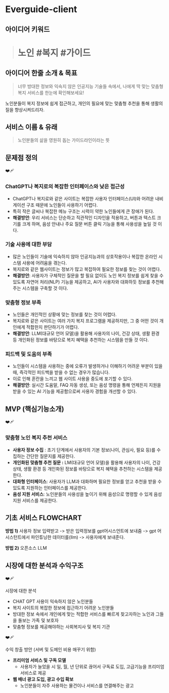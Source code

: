 # Everguide-client
## 아이디어 키워드

> # 노인  #복지  #가이드
> 

## 아이디어 한줄 소개 & 목표

> 너무 방대한 정보와 익숙지 않은 인공지능 기술들 속에서, 
나에게 딱 맞는 맞춤형 복지 서비스를 한눈에 확인해보세요!

노인분들이 복지 정보에 쉽게 접근하고, 개인의 필요에 맞는 맞춤형 추천을 통해 생활의 질을 향상시켜드리자.
> 

## 서비스 이름 & 유래

> 노인분들의 삶을 영원히 돕는 가이드라인이라는 뜻
> 

## 문제점 정의

<aside>
❤️‍🩹

### ChatGPT나 복지로의 복잡한 인터페이스와 낮은 접근성

- ChatGPT나 복지로와 같은 사이트는 복잡한 사용자 인터페이스(UI)와 어려운 내비게이션 구조 때문에 노인들이 사용하기 어렵다.
- 특히 작은 글씨나 복잡한 메뉴 구조는 시력이 약한 노인들에게 큰 장애가 된다.
- **해결방안**: 우리 서비스는 단순하고 직관적인 디자인을 적용하고, 버튼과 텍스트 크기를 크게 하며, 음성 안내나 주요 질문 버튼 클릭 기능을 통해 사용성을 높일 것 이다.

### **기술 사용에 대한 부담**

- 많은 노인들이 기술에 익숙하지 않아 인공지능과의 상호작용이나 복잡한 온라인 시스템 사용에 어려움을 겪는다.
- 복지로와 같은 웹사이트는 정보가 많고 복잡하여 필요한 정보를 찾는 것이 어렵다.
- **해결방안**: 사용자가 구체적인 질문을 할 필요 없이도 노인 복지 정보를 쉽게 찾을 수 있도록 자연어 처리(NLP) 기능을 제공하고, AI가 사용자와 대화하듯 정보를 추천해주는 시스템을 구축할 것 이다.

### **맞춤형 정보 부족**

- 노인들은 개인적인 상황에 맞는 정보를 찾는 것이 어렵다.
- 복지로와 같은 사이트는 여러 가지 복지 프로그램을 제공하지만, 그 중 어떤 것이 개인에게 적합한지 판단하기가 어렵다.
- **해결방안**: LLM(대규모 언어 모델)을 활용해 사용자의 나이, 건강 상태, 생활 환경 등 개인화된 정보를 바탕으로 복지 혜택을 추천하는 시스템을 만들 것 이다.

### **피드백 및 도움의 부족**

- 노인들이 시스템을 사용하는 중에 오류가 발생하거나 이해하기 어려운 부분이 있을 때, 즉각적인 피드백을 받을 수 없는 경우가 많습니다.
- 이로 인해 혼란을 느끼고 웹 사이트 사용을 중도에 포기할 수 있다.
- **해결방안**: 실시간 도움말, FAQ 자동 생성, 또는 음성 명령을 통해 언제든지 지원을 받을 수 있는 AI 기능을 제공함으로써 사용자 경험을 개선할 수 있다.
</aside>

## MVP (핵심기능소개)

<aside>
❤️‍🩹

### **맞춤형 노인 복지 추천 서비스**

- **사용자 정보 수집** : 초기 단계에서 사용자의 기본 정보(나이, 관심사, 필요 등)를 수집하는 간단한 질문지를 제공한다.
- **개인화된 맞춤형 추천 질문 :** LM(대규모 언어 모델)을 활용해 사용자의 나이, 건강 상태, 생활 환경 등 개인화된 정보를 바탕으로 복지 혜택을 추천하는 시스템을 제공한다.
- **대화형 인터페이스**: 사용자가 LLM과 대화하며 필요한 정보를 얻고 추천을 받을 수 있도록 지원하는 인터페이스를 제공한다.
- **음성 지원 서비스**: 노인분들의 사용성을 높이기 위해 음성으로 명령할 수 있게 음성 지원 서비스를 제공한다.
</aside>

## 기초 서비스 FLOWCHART

**방법 1)** 사용자 정보 입력받고 -> 받은 입력정보를 gpt어시스언트에 보내줌 ->  gpt 어시스턴트에서 파인튜닝한 데이터를(llm) -> 사용자에게 보내준다.

**방법 2)** 
오픈소스 LLM

## 시장에 대한 분석과 수익구조

<aside>
❤️‍🩹

시장에 대한 분석

- CHAT GPT  사용이 익숙하지 않은 노인분들
- 복지 사이트의 복잡한  정보에 접근하기 어려운 노인분들
- 방대한 정보 속에서 개인에게 맞는 적합한 서비스를 빠르게 찾고자하는 
노인과 그들을 돌보는 가족 및 보호자
- 맞춤형 정보를 제공해야하는 사회복지사 및 복지 기관
</aside>

<aside>
❤️‍🩹

수익 창출 방안 (서버 및 도메인 비용 매꾸기 위함)

- **프리미엄 서비스 및 구독 모델**
    - 사용자가 늘었을 시 일, 월, 년 단위로 끊어서 구독료 도입,  고급기능을 프리미엄 서비스로 제공
- **웹 배너 광고 도입, 광고 수입 확보**
    - 노인분들이 자주 사용하는 물건이나 서비스를 연결해주는 광고
</aside>